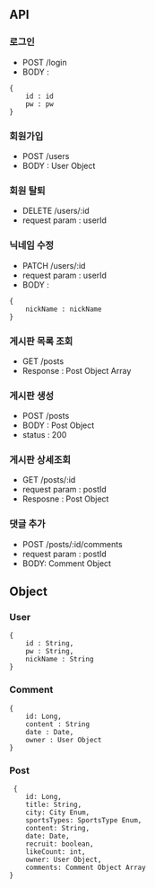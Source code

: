## API
### 로그인 
- POST /login
- BODY :
```
{
    id : id
    pw : pw
}
```


### 회원가입
- POST /users
- BODY : User Object


### 회원 탈퇴
- DELETE /users/:id
- request param : userId


### 닉네임 수정
- PATCH /users/:id
- request param : userId
- BODY : 
```
{
    nickName : nickName
}
```

### 게시판 목록 조회
- GET /posts
- Response : Post Object Array


### 게시판 생성
- POST /posts
- BODY : Post Object
- status : 200

### 게시판 상세조회
- GET /posts/:id
- request param : postId
- Resposne : Post Object


### 댓글 추가
- POST /posts/:id/comments
- request param : postId 
- BODY: Comment Object


## Object
### User
```
{
    id : String,
    pw : String,
    nickName : String
}
```

### Comment
```
{
    id: Long,
    content : String
    date : Date,
    owner : User Object
}
```

### Post
```
 {
    id: Long,
    title: String,
    city: City Enum, 
    sportsTypes: SportsType Enum, 
    content: String,
    date: Date,
    recruit: boolean,
    likeCount: int,
    owner: User Object,
    comments: Comment Object Array
}
```

